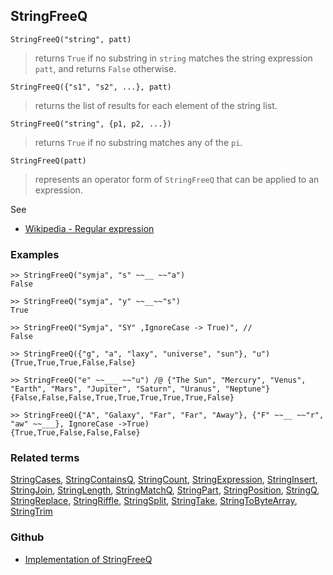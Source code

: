 ## StringFreeQ

```
StringFreeQ("string", patt)
```

> returns `True` if no substring in `string` matches the string expression `patt`, and returns `False` otherwise.
 
```
StringFreeQ({"s1", "s2", ...}, patt)
```

> returns the list of results for each element of the string list.

```
StringFreeQ("string", {p1, p2, ...})
```

> returns `True` if no substring matches any of the `pi`.

```
StringFreeQ(patt)
```

> represents an operator form of `StringFreeQ` that can be applied to an expression.

See
* [Wikipedia - Regular expression](https://en.wikipedia.org/wiki/Regular_expression)

### Examples

```
>> StringFreeQ("symja", "s" ~~__ ~~"a")
False

>> StringFreeQ("symja", "y" ~~__~~"s")
True

>> StringFreeQ("Symja", "SY" ,IgnoreCase -> True)", //
False

>> StringFreeQ({"g", "a", "laxy", "universe", "sun"}, "u") 
{True,True,True,False,False}

>> StringFreeQ("e" ~~___ ~~"u") /@ {"The Sun", "Mercury", "Venus", "Earth", "Mars", "Jupiter", "Saturn", "Uranus", "Neptune"}
{False,False,False,True,True,True,True,True,False}
        
>> StringFreeQ({"A", "Galaxy", "Far", "Far", "Away"}, {"F" ~~__ ~~"r", "aw" ~~___}, IgnoreCase ->True)
{True,True,False,False,False}
```

### Related terms
[StringCases](StringCases.md), [StringContainsQ](StringContainsQ.md), [StringCount](StringCount.md), [StringExpression](StringExpression.md), [StringInsert](StringInsert.md), [StringJoin](StringJoin.md), [StringLength](StringLength.md), [StringMatchQ](StringMatchQ.md), [StringPart](StringPart.md), [StringPosition](StringPosition.md), [StringQ](StringQ.md), [StringReplace](StringReplace.md), [StringRiffle](StringRiffle.md), [StringSplit](StringSplit.md), [StringTake](StringTake.md), [StringToByteArray](StringToByteArray.md), [StringTrim](StringTrim.md)

### Github

* [Implementation of StringFreeQ](https://github.com/axkr/symja_android_library/blob/master/symja_android_library/matheclipse-core/src/main/java/org/matheclipse/core/builtin/StringFunctions.java#L1442) 
